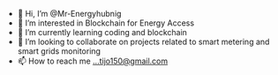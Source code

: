 - 👋 Hi, I’m @Mr-Energyhubnig
- 👀 I’m interested in Blockchain for Energy Access
- 🌱 I’m currently learning coding and blockchain
- 💞️ I’m looking to collaborate on projects related to smart metering and smart grids monitoring
- 📫 How to reach me ...tijo150@gmail.com

<!---
Mr-Energyhubnig/Mr-Energyhubnig is a ✨ special ✨ repository because its `README.md` (this file) appears on your GitHub profile.
You can click the Preview link to take a look at your changes.
--->
